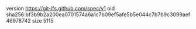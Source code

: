 version https://git-lfs.github.com/spec/v1
oid sha256:bf3b9b2a200ea0701574a6a1c7b09ef5afe5b5e044c7b7b9c3099aef46978742
size 5115
